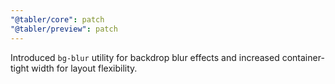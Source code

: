 ```yaml
---
"@tabler/core": patch
"@tabler/preview": patch
---
```


Introduced `bg-blur` utility for backdrop blur effects and increased container-tight width for layout flexibility.
